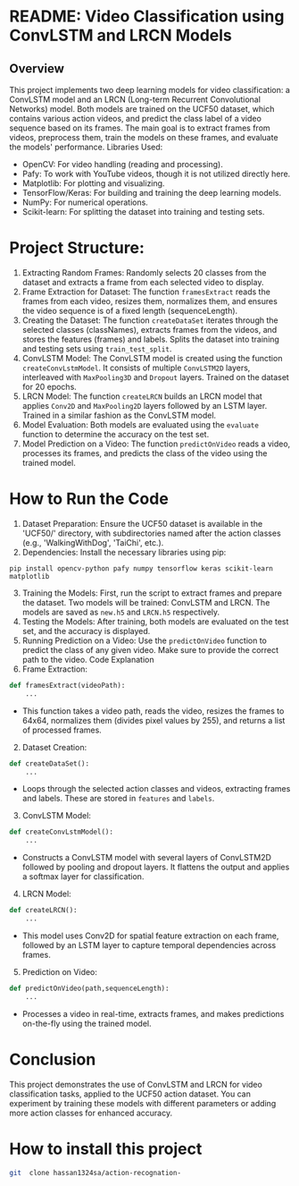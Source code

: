# README: Video Classification using ConvLSTM and LRCN Models
## Overview
This project implements two deep learning models for video classification: a ConvLSTM model and an LRCN (Long-term Recurrent Convolutional Networks) model. Both models are trained on the UCF50 dataset, which contains various action videos, and predict the class label of a video sequence based on its frames.
The main goal is to extract frames from videos, preprocess them, train the models on these frames, and evaluate the models' performance.
Libraries Used:
- OpenCV: For video handling (reading and processing).
- Pafy: To work with YouTube videos, though it is not utilized directly here.
- Matplotlib: For plotting and visualizing.
- TensorFlow/Keras: For building and training the deep learning models.
- NumPy: For numerical operations.
- Scikit-learn: For splitting the dataset into training and testing sets.
# Project Structure:
1. Extracting Random Frames: Randomly selects 20 classes from the dataset and extracts a frame from each selected video to display.
2. Frame Extraction for Dataset: The function `framesExtract` reads the frames from each video, resizes them, normalizes them, and ensures the video sequence is of a fixed length (sequenceLength).
3. Creating the Dataset: The function `createDataSet` iterates through the selected classes (classNames), extracts frames from the videos, and stores the features (frames) and labels. Splits the dataset into training and testing sets using `train_test_split`.
4. ConvLSTM Model: The ConvLSTM model is created using the function `createConvLstmModel`. It consists of multiple `ConvLSTM2D` layers, interleaved with `MaxPooling3D` and `Dropout` layers. Trained on the dataset for 20 epochs.
5. LRCN Model: The function `createLRCN` builds an LRCN model that applies `Conv2D` and `MaxPooling2D` layers followed by an LSTM layer. Trained in a similar fashion as the ConvLSTM model.
6. Model Evaluation: Both models are evaluated using the `evaluate` function to determine the accuracy on the test set.
7. Model Prediction on a Video: The function `predictOnVideo` reads a video, processes its frames, and predicts the class of the video using the trained model.
# How to Run the Code
1. Dataset Preparation: Ensure the UCF50 dataset is available in the 'UCF50/' directory, with subdirectories named after the action classes (e.g., 'WalkingWithDog', 'TaiChi', etc.).
2. Dependencies: Install the necessary libraries using pip:
```
pip install opencv-python pafy numpy tensorflow keras scikit-learn matplotlib
```
3. Training the Models: First, run the script to extract frames and prepare the dataset. Two models will be trained: ConvLSTM and LRCN. The models are saved as `new.h5` and `LRCN.h5` respectively.
4. Testing the Models: After training, both models are evaluated on the test set, and the accuracy is displayed.
5. Running Prediction on a Video: Use the `predictOnVideo` function to predict the class of any given video. Make sure to provide the correct path to the video.
Code Explanation
1. Frame Extraction:
```python
def framesExtract(videoPath):
    ...
```
- This function takes a video path, reads the video, resizes the frames to 64x64, normalizes them (divides pixel values by 255), and returns a list of processed frames.
2. Dataset Creation:
```python
def createDataSet():
    ...
```
- Loops through the selected action classes and videos, extracting frames and labels. These are stored in `features` and `labels`.
3. ConvLSTM Model:
```python
def createConvLstmModel():
    ...
```
- Constructs a ConvLSTM model with several layers of ConvLSTM2D followed by pooling and dropout layers. It flattens the output and applies a softmax layer for classification.
4. LRCN Model:
```python
def createLRCN():
    ...
```
- This model uses Conv2D for spatial feature extraction on each frame, followed by an LSTM layer to capture temporal dependencies across frames.
5. Prediction on Video:
```python
def predictOnVideo(path,sequenceLength):
    ...
```
- Processes a video in real-time, extracts frames, and makes predictions on-the-fly using the trained model.
# Conclusion
This project demonstrates the use of ConvLSTM and LRCN for video classification tasks, applied to the UCF50 action dataset. You can experiment by training these models with different parameters or adding more action classes for enhanced accuracy.

# How to install this project 
```bash
git  clone hassan1324sa/action-recognation-
```
